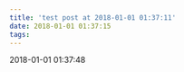 ```yaml
---
title: 'test post at 2018-01-01 01:37:11'
date: 2018-01-01 01:37:15
tags:
---
```


2018-01-01 01:37:48
